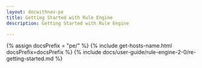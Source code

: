 ```yaml
---
layout: docwithnav-pe
title: Getting Started with Rule Engine
description: Getting Started with Rule Engine

---
```


{% assign docsPrefix = "pe/" %}
{% include get-hosts-name.html docsPrefix=docsPrefix %}
{% include docs/user-guide/rule-engine-2-0/re-getting-started.md %}